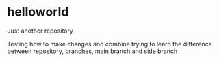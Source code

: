 # helloworld
Just another repository



Testing how to make changes and combine
trying to learn the difference between repository, branches, main branch and side branch
